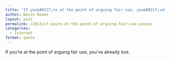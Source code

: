 ```yaml
---
title: 'If you&#8217;re at the point of arguing fair use, you&#8217;ve&#8230;'
author: Devin Reams
layout: post
permalink: /2013/if-youre-at-the-point-of-arguing-fair-use-youve/
categories:
  - Internet
format: quote
---
```

If you&#8217;re at the point of arguing fair use, you&#8217;ve already lost.